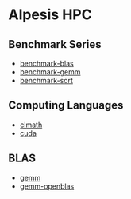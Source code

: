Alpesis HPC
==============================================================================

Benchmark Series
------------------------------------------------------------------------------

- [benchmark-blas](https://github.com/alpesis-hpc/benchmark-blas)
- [benchmark-gemm](https://github.com/alpesis-hpc/benchmark-gemm)
- [benchmark-sort](https://github.com/alpesis-hpc/benchmark-sort)

Computing Languages
------------------------------------------------------------------------------

- [clmath](https://github.com/alpesis-hpc/clmath)
- [cuda](https://github.com/alpesis-hpc/cuda)

BLAS
------------------------------------------------------------------------------

- [gemm](https://github.com/alpesis-hpc/gemm.git)
- [gemm-openblas](https://github.com/alpesis-hpc/gemm-openblas.git)
